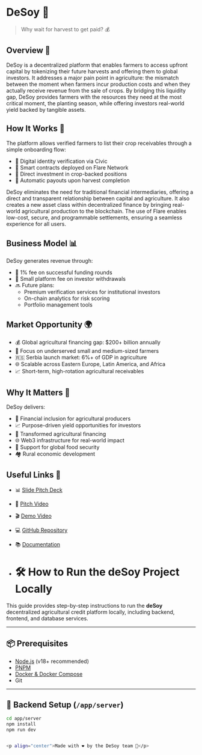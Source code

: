 # DeSoy 🌱 

> Why wait for harvest to get paid? 💰

## Overview 🎯

DeSoy is a decentralized platform that enables farmers to access upfront capital by tokenizing their future harvests and offering them to global investors. It addresses a major pain point in agriculture: the mismatch between the moment when farmers incur production costs and when they actually receive revenue from the sale of crops. By bridging this liquidity gap, DeSoy provides farmers with the resources they need at the most critical moment, the planting season, while offering investors real-world yield backed by tangible assets.

## How It Works 🔄

The platform allows verified farmers to list their crop receivables through a simple onboarding flow:
- 🔐 Digital identity verification via Civic
- 📜 Smart contracts deployed on Flare Network
- 💼 Direct investment in crop-backed positions
- 🤝 Automatic payouts upon harvest completion

DeSoy eliminates the need for traditional financial intermediaries, offering a direct and transparent relationship between capital and agriculture. It also creates a new asset class within decentralized finance by bringing real-world agricultural production to the blockchain. The use of Flare enables low-cost, secure, and programmable settlements, ensuring a seamless experience for all users.

## Business Model 📊

DeSoy generates revenue through:
- 💸 1% fee on successful funding rounds
- 🏦 Small platform fee on investor withdrawals
- 🔜 Future plans:
  - Premium verification services for institutional investors
  - On-chain analytics for risk scoring
  - Portfolio management tools

## Market Opportunity 🌍

- 💰 Global agricultural financing gap: $200+ billion annually
- 🌾 Focus on underserved small and medium-sized farmers
- 🇷🇸 Serbia launch market: 6%+ of GDP in agriculture
- 🌐 Scalable across Eastern Europe, Latin America, and Africa
- 📈 Short-term, high-rotation agricultural receivables

## Why It Matters 💫

DeSoy delivers:
- 🤝 Financial inclusion for agricultural producers
- 📈 Purpose-driven yield opportunities for investors
- 🔄 Transformed agricultural financing
- 🌐 Web3 infrastructure for real-world impact
- 🌾 Support for global food security
- 🏘️ Rural economic development

## Useful Links 🔗

- 📊 [Slide Pitch Deck](https://docs.google.com/presentation/d/18HLtpohvjNYOZbBf0H3wo16I6boa27CraDfYS4pZCtg/edit?usp=sharing)
- 🎥 [Pitch Video](https://www.youtube.com/watch?v=WswJgOI-SC4)
- 🎬 [Demo Video](https://www.youtube.com/watch?v=Lhz7Z91wetU)
- 💻 [GitHub Repository](https://github.com/vict0rcarvalh0/eth-belgrade-hackathon)
- 📚 [Documentation](https://noymaxx.gitbook.io/desoy)

- # 🛠️ How to Run the deSoy Project Locally

This guide provides step-by-step instructions to run the **deSoy** decentralized agricultural credit platform locally, including backend, frontend, and database services.

---

## 📦 Prerequisites

- [Node.js](https://nodejs.org/) (v18+ recommended)
- [PNPM](https://pnpm.io/installation)
- [Docker & Docker Compose](https://docs.docker.com/get-docker/)
- Git

---

## 🚀 Backend Setup (`/app/server`)

```bash
cd app/server
npm install
npm run dev


<p align="center">Made with ❤️ by the DeSoy team 🚀</p>
